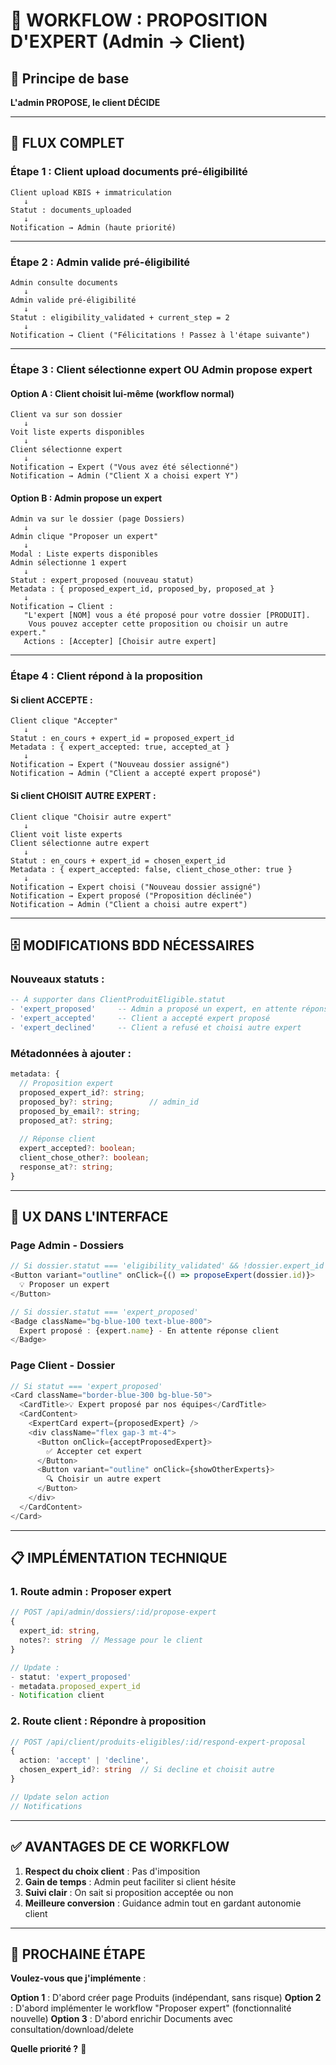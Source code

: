 # 🤝 WORKFLOW : PROPOSITION D'EXPERT (Admin → Client)

## 🎯 Principe de base

**L'admin PROPOSE, le client DÉCIDE**

---

## 🔄 FLUX COMPLET

### **Étape 1 : Client upload documents pré-éligibilité**
```
Client upload KBIS + immatriculation
   ↓
Statut : documents_uploaded
   ↓
Notification → Admin (haute priorité)
```

---

### **Étape 2 : Admin valide pré-éligibilité**
```
Admin consulte documents
   ↓
Admin valide pré-éligibilité
   ↓
Statut : eligibility_validated + current_step = 2
   ↓
Notification → Client ("Félicitations ! Passez à l'étape suivante")
```

---

### **Étape 3 : Client sélectionne expert OU Admin propose expert**

#### **Option A : Client choisit lui-même (workflow normal)**
```
Client va sur son dossier
   ↓
Voit liste experts disponibles
   ↓
Client sélectionne expert
   ↓
Notification → Expert ("Vous avez été sélectionné")
Notification → Admin ("Client X a choisi expert Y")
```

#### **Option B : Admin propose un expert**
```
Admin va sur le dossier (page Dossiers)
   ↓
Admin clique "Proposer un expert"
   ↓
Modal : Liste experts disponibles
Admin sélectionne 1 expert
   ↓
Statut : expert_proposed (nouveau statut)
Metadata : { proposed_expert_id, proposed_by, proposed_at }
   ↓
Notification → Client :
   "L'expert [NOM] vous a été proposé pour votre dossier [PRODUIT].
    Vous pouvez accepter cette proposition ou choisir un autre expert."
   Actions : [Accepter] [Choisir autre expert]
```

---

### **Étape 4 : Client répond à la proposition**

#### **Si client ACCEPTE** :
```
Client clique "Accepter"
   ↓
Statut : en_cours + expert_id = proposed_expert_id
Metadata : { expert_accepted: true, accepted_at }
   ↓
Notification → Expert ("Nouveau dossier assigné")
Notification → Admin ("Client a accepté expert proposé")
```

#### **Si client CHOISIT AUTRE EXPERT** :
```
Client clique "Choisir autre expert"
   ↓
Client voit liste experts
Client sélectionne autre expert
   ↓
Statut : en_cours + expert_id = chosen_expert_id
Metadata : { expert_accepted: false, client_chose_other: true }
   ↓
Notification → Expert choisi ("Nouveau dossier assigné")
Notification → Expert proposé ("Proposition déclinée")
Notification → Admin ("Client a choisi autre expert")
```

---

## 🗄️ MODIFICATIONS BDD NÉCESSAIRES

### **Nouveaux statuts** :
```sql
-- À supporter dans ClientProduitEligible.statut
- 'expert_proposed'     -- Admin a proposé un expert, en attente réponse client
- 'expert_accepted'     -- Client a accepté expert proposé
- 'expert_declined'     -- Client a refusé et choisi autre expert
```

### **Métadonnées à ajouter** :
```typescript
metadata: {
  // Proposition expert
  proposed_expert_id?: string;
  proposed_by?: string;        // admin_id
  proposed_by_email?: string;
  proposed_at?: string;
  
  // Réponse client
  expert_accepted?: boolean;
  client_chose_other?: boolean;
  response_at?: string;
}
```

---

## 🎨 UX DANS L'INTERFACE

### **Page Admin - Dossiers**

```typescript
// Si dossier.statut === 'eligibility_validated' && !dossier.expert_id
<Button variant="outline" onClick={() => proposeExpert(dossier.id)}>
  💡 Proposer un expert
</Button>

// Si dossier.statut === 'expert_proposed'
<Badge className="bg-blue-100 text-blue-800">
  Expert proposé : {expert.name} - En attente réponse client
</Badge>
```

### **Page Client - Dossier**

```typescript
// Si statut === 'expert_proposed'
<Card className="border-blue-300 bg-blue-50">
  <CardTitle>💡 Expert proposé par nos équipes</CardTitle>
  <CardContent>
    <ExpertCard expert={proposedExpert} />
    <div className="flex gap-3 mt-4">
      <Button onClick={acceptProposedExpert}>
        ✅ Accepter cet expert
      </Button>
      <Button variant="outline" onClick={showOtherExperts}>
        🔍 Choisir un autre expert
      </Button>
    </div>
  </CardContent>
</Card>
```

---

## 📋 IMPLÉMENTATION TECHNIQUE

### **1. Route admin : Proposer expert**
```typescript
// POST /api/admin/dossiers/:id/propose-expert
{
  expert_id: string,
  notes?: string  // Message pour le client
}

// Update :
- statut: 'expert_proposed'
- metadata.proposed_expert_id
- Notification client
```

### **2. Route client : Répondre à proposition**
```typescript
// POST /api/client/produits-eligibles/:id/respond-expert-proposal
{
  action: 'accept' | 'decline',
  chosen_expert_id?: string  // Si decline et choisit autre
}

// Update selon action
// Notifications
```

---

## ✅ AVANTAGES DE CE WORKFLOW

1. **Respect du choix client** : Pas d'imposition
2. **Gain de temps** : Admin peut faciliter si client hésite
3. **Suivi clair** : On sait si proposition acceptée ou non
4. **Meilleure conversion** : Guidance admin tout en gardant autonomie client

---

## 🎯 PROCHAINE ÉTAPE

**Voulez-vous que j'implémente** :

**Option 1** : D'abord créer page Produits (indépendant, sans risque)
**Option 2** : D'abord implémenter le workflow "Proposer expert" (fonctionnalité nouvelle)
**Option 3** : D'abord enrichir Documents avec consultation/download/delete

**Quelle priorité ?** 🚀

